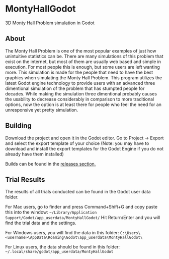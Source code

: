# MontyHallGodot
3D Monty Hall Problem simulation in Godot
## About
The Monty Hall Problem is one of the most popular examples of just how unintuitive statistics can be. There are many simulations of this problem that exist on the internet, but most of them are usually web based and simple in execution. For most people this is enough, but some users are left wanting more. This simulation is made for the people that need to have the best graphics when simulating the Monty Hall Problem. This program utilizes the latest Godot engine technology to provide users with an advanced three dimentional simulation of the problem that has stumpted people for decades. While making the simulation three dimentional probably causes the usability to decrease considerably in comparison to more traditional options, now the option is at least there for people who feel the need for an unresponsive yet pretty simulation.
## Building

Download the project and open it in the Godot editor. Go to Project -> Export and select the export template of your choice (Note: you may have to download and install the export templates for the Godot Engine if you do not already have them installed)

Builds can be found in the [releases section.](https://github.com/Leonmail2/MontyHallGodot/releases/)

## Trial Results

The results of all trials conducted can be found in the Godot user data folder.

For Mac users, go to finder and press Command+Shift+G and copy paste this into the window:
`~/Library/Application Support/Godot/app_userdata/MontyHallGodot/`
Hit Return/Enter and you will find the trial data and the settings.

For Windows users, you will find the data in this folder:
`C:\Users\<username>\AppData\Roaming\Godot\app_userdata\MontyHallGodot\`

For Linux users, the data should be found in this folder:
`~/.local/share/godot/app_userdata/MontyHallGodot`
